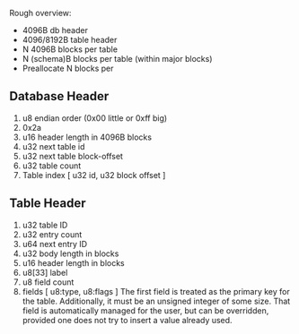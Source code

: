 Rough overview:
- 4096B db header
- 4096/8192B table header
- N 4096B blocks per table
- N (schema)B blocks per table (within major blocks)
- Preallocate N blocks per

Database Header
---------------
1. u8 endian order (0x00 little or 0xff big)
2. 0x2a
3. u16 header length in 4096B blocks
4. u32 next table id
5. u32 next table block-offset
6. u32 table count
7. Table index [ u32 id, u32 block offset ]

Table Header
------------
1. u32 table ID
2. u32 entry count
3. u64 next entry ID
4. u32 body length in blocks
4. u16 header length in blocks
5. u8[33] label
6. u8 field count
7. fields [ u8:type, u8:flags ]
	The first field is treated as the primary key for the table.
	Additionally, it must be an unsigned integer of some size.
	That field is automatically managed for the user, but can be overridden,
	provided one does not try to insert a value already used.
